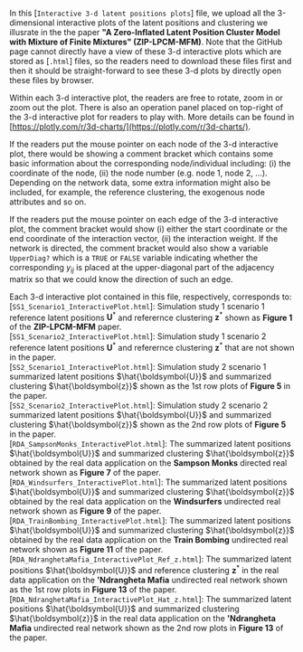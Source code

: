 In this [`Interactive 3-d latent positions plots`] file, 
we upload all the 3-dimensional interactive plots of the latent positions and clustering we illusrate 
in the the paper **"A Zero-Inflated Latent Position Cluster Model with Mixture of Finite Mixtures" (ZIP-LPCM-MFM)**.
Note that the GitHub page cannot directly have a view of these 3-d interactive plots which are stored as [`.html`] files, so the readers need to download these files first and then it should be straight-forward to see these 3-d plots by directly open these files by browser.

Within each 3-d interactive plot, the readers are free to rotate, zoom in or zoom out the plot.
There is also an operation panel placed on top-right of the 3-d interactive plot for readers to play with.
More details can be found in [https://plotly.com/r/3d-charts/](https://plotly.com/r/3d-charts/).

If the readers put the mouse pointer on each node of the 3-d interactive plot, there would be showing a comment bracket which contains some basic information about the corresponding node/individual including: (i) the coordinate of the node, (ii) the node number (e.g. node 1, node 2, ...).
Depending on the network data, some extra information might also be included, for example, the reference clustering, the exogenous node attributes and so on.

If the readers put the mouse pointer on each edge of the 3-d interactive plot, the comment bracket would show (i) either the start coordinate or the end coordinate of the interaction vector, (ii) the interaction weight.
If the network is directed, the comment bracket would also show a variable `UpperDiag?` which is a `TRUE` or `FALSE` variable indicating whether the corresponding $y_{ij}$ is placed at the upper-diagonal part of the adjacency matrix so that we could know the direction of such an edge.

Each 3-d interactive plot contained in this file, respectively, corresponds to:
<br>[`SS1_Scenario1_InteractivePlot.html`]: Simulation study 1 scenario 1 reference latent positions $`\boldsymbol{U}^*`$ and referernce clustering $`\boldsymbol{z}^*`$ shown as **Figure 1** of the **ZIP-LPCM-MFM** paper. 
<br>[`SS1_Scenario2_InteractivePlot.html`]: Simulation study 1 scenario 2 reference latent positions $`\boldsymbol{U}^*`$ and referernce clustering $`\boldsymbol{z}^*`$ that are not shown in the paper. 
<br>[`SS2_Scenario1_InteractivePlot.html`]: Simulation study 2 scenario 1 summarized latent positions $`\hat{\boldsymbol{U}}`$ and summarized clustering $`\hat{\boldsymbol{z}}`$ shown as the 1st row plots of **Figure 5** in the paper. 
<br>[`SS2_Scenario2_InteractivePlot.html`]: Simulation study 2 scenario 2 summarized latent positions $`\hat{\boldsymbol{U}}`$ and summarized clustering $`\hat{\boldsymbol{z}}`$ shown as the 2nd row plots of **Figure 5** in the paper.
<br>[`RDA_SampsonMonks_InteractivePlot.html`]: The summarized latent positions $`\hat{\boldsymbol{U}}`$ and summarized clustering $`\hat{\boldsymbol{z}}`$ obtained by the real data application on the **Sampson Monks** directed real network shown as **Figure 7** of the paper.
<br>[`RDA_Windsurfers_InteractivePlot.html`]: The summarized latent positions $`\hat{\boldsymbol{U}}`$ and summarized clustering $`\hat{\boldsymbol{z}}`$ obtained by the real data application on the **Windsurfers** undirected real network shown as **Figure 9** of the paper.
<br>[`RDA_TrainBombing_InteractivePlot.html`]: The summarized latent positions $`\hat{\boldsymbol{U}}`$ and summarized clustering $`\hat{\boldsymbol{z}}`$ obtained by the real data application on the **Train Bombing** undirected real network shown as **Figure 11** of the paper.
<br>[`RDA_NdranghetaMafia_InteractivePlot_Ref_z.html`]: The summarized latent positions $`\hat{\boldsymbol{U}}`$ and reference clustering $`\boldsymbol{z}^*`$ in the real data application on the **'Ndrangheta Mafia** undirected real network shown as the 1st row plots in **Figure 13** of the paper.
<br>[`RDA_NdranghetaMafia_InteractivePlot_Hat_z.html`]: The summarized latent positions $`\hat{\boldsymbol{U}}`$ and summarized clustering $`\hat{\boldsymbol{z}}`$ in the real data application on the **'Ndrangheta Mafia** undirected real network shown as the 2nd row plots in **Figure 13** of the paper.

